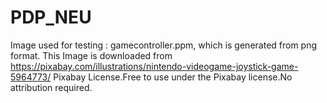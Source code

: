 # PDP_NEU

Image used for testing : gamecontroller.ppm, which is generated from png format.
This Image is downloaded from
https://pixabay.com/illustrations/nintendo-videogame-joystick-game-5964773/
Pixabay License.Free to use under the Pixabay license.No attribution required.